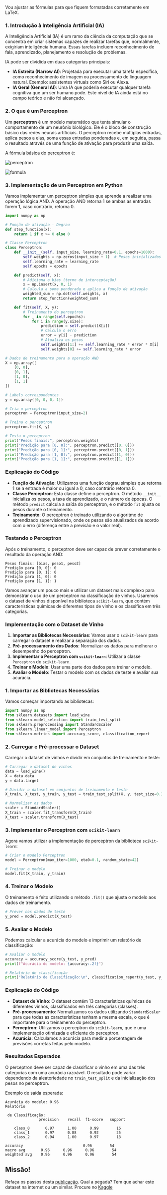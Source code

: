 Vou ajustar as fórmulas para que fiquem formatadas corretamente em LaTeX.

### 1. Introdução à Inteligência Artificial (IA)

A Inteligência Artificial (IA) é um ramo da ciência da computação que se concentra em criar sistemas capazes de realizar tarefas que, normalmente, exigiriam inteligência humana. Essas tarefas incluem reconhecimento de fala, aprendizado, planejamento e resolução de problemas.

IA pode ser dividida em duas categorias principais:

- **IA Estreita (Narrow AI)**: Projetada para executar uma tarefa específica, como reconhecimento de imagem ou processamento de linguagem natural. Exemplo: assistentes virtuais como Siri ou Alexa.
- **IA Geral (General AI)**: Uma IA que poderia executar qualquer tarefa cognitiva que um ser humano pode. Este nível de IA ainda está no campo teórico e não foi alcançado.

### 2. O que é um Perceptron

Um **perceptron** é um modelo matemático que tenta simular o comportamento de um neurônio biológico. Ele é o bloco de construção básico das redes neurais artificiais. O perceptron recebe múltiplas entradas, aplica pesos a elas, soma essas entradas ponderadas e, em seguida, passa o resultado através de uma função de ativação para produzir uma saída.

A fórmula básica do perceptron é:

![perceptron](https://media.licdn.com/dms/image/v2/D4D12AQHJK385DbGo2g/article-inline_image-shrink_1500_2232/article-inline_image-shrink_1500_2232/0/1686888552617?e=1730937600&v=beta&t=6Y3J8bXsv5tJkGg59gTaO7WVsc5c4lI2u_YG1I85CNE)

![formula](https://media.licdn.com/dms/image/v2/D4D12AQHFDLpAut87Ag/article-inline_image-shrink_1500_2232/article-inline_image-shrink_1500_2232/0/1686924043256?e=1730937600&v=beta&t=tREBkmt34Kn4Kp8clGsQlSqu33hAYho8uXEHeoTHPQw)


### 3. Implementação de um Perceptron em Python

Vamos implementar um perceptron simples que aprende a realizar uma operação lógica AND. A operação AND retorna 1 se ambas as entradas forem 1, caso contrário, retorna 0.

```python
import numpy as np

# Função de ativação - Degrau
def step_function(x):
    return 1 if x >= 0 else 0

# Classe Perceptron
class Perceptron:
    def __init__(self, input_size, learning_rate=0.1, epochs=1000):
        self.weights = np.zeros(input_size + 1)  # Pesos inicializados com 0
        self.learning_rate = learning_rate
        self.epochs = epochs

    def predict(self, x):
        # Adiciona o bias (termo de interceptação)
        x = np.insert(x, 0, 1)
        # Calcula a soma ponderada e aplica a função de ativação
        weighted_sum = np.dot(self.weights, x)
        return step_function(weighted_sum)

    def fit(self, X, y):
        # Treinamento do perceptron
        for _ in range(self.epochs):
            for i in range(y.size):
                prediction = self.predict(X[i])
                # Calcula o erro
                error = y[i] - prediction
                # Atualiza os pesos
                self.weights[1:] += self.learning_rate * error * X[i]
                self.weights[0] += self.learning_rate * error

# Dados de treinamento para a operação AND
X = np.array([
    [0, 0],
    [0, 1],
    [1, 0],
    [1, 1]
])

# Labels correspondentes
y = np.array([0, 0, 0, 1])

# Cria o perceptron
perceptron = Perceptron(input_size=2)

# Treina o perceptron
perceptron.fit(X, y)

# Testa o perceptron
print("Pesos finais:", perceptron.weights)
print("Predição para [0, 0]:", perceptron.predict([0, 0]))
print("Predição para [0, 1]:", perceptron.predict([0, 1]))
print("Predição para [1, 0]:", perceptron.predict([1, 0]))
print("Predição para [1, 1]:", perceptron.predict([1, 1]))
```

### Explicação do Código

- **Função de Ativação**: Utilizamos uma função degrau simples que retorna 1 se a entrada é maior ou igual a 0, caso contrário retorna 0.
- **Classe Perceptron**: Esta classe define o perceptron. O método `__init__` inicializa os pesos, a taxa de aprendizado, e o número de épocas. O método `predict` calcula a saída do perceptron, e o método `fit` ajusta os pesos durante o treinamento.
- **Treinamento**: O perceptron é treinado utilizando o algoritmo de aprendizado supervisionado, onde os pesos são atualizados de acordo com o erro (diferença entre a previsão e o valor real).

### Testando o Perceptron

Após o treinamento, o perceptron deve ser capaz de prever corretamente o resultado da operação AND:

```
Pesos finais: [bias, peso1, peso2]
Predição para [0, 0]: 0
Predição para [0, 1]: 0
Predição para [1, 0]: 0
Predição para [1, 1]: 1
```

Vamos avançar um pouco mais e utilizar um dataset mais complexo para demonstrar o uso de um perceptron na classificação de vinhos. Usaremos o dataset de vinhos disponível na biblioteca `scikit-learn`, que contém características químicas de diferentes tipos de vinho e os classifica em três categorias.

### Implementação com o Dataset de Vinho

1. **Importar as Bibliotecas Necessárias**: Vamos usar o `scikit-learn` para carregar o dataset e realizar a separação dos dados.
2. **Pré-processamento dos Dados**: Normalizar os dados para melhorar o desempenho do perceptron.
3. **Implementar o Perceptron com `scikit-learn`**: Utilizar a classe `Perceptron` do `scikit-learn`.
4. **Treinar o Modelo**: Usar uma parte dos dados para treinar o modelo.
5. **Avaliar o Modelo**: Testar o modelo com os dados de teste e avaliar sua acurácia.

### 1. Importar as Bibliotecas Necessárias

Vamos começar importando as bibliotecas:

```python
import numpy as np
from sklearn.datasets import load_wine
from sklearn.model_selection import train_test_split
from sklearn.preprocessing import StandardScaler
from sklearn.linear_model import Perceptron
from sklearn.metrics import accuracy_score, classification_report
```

### 2. Carregar e Pré-processar o Dataset

Carregar o dataset de vinhos e dividir em conjuntos de treinamento e teste:

```python
# Carregar o dataset de vinhos
data = load_wine()
X = data.data
y = data.target

# Dividir o dataset em conjuntos de treinamento e teste
X_train, X_test, y_train, y_test = train_test_split(X, y, test_size=0.3, random_state=42)

# Normalizar os dados
scaler = StandardScaler()
X_train = scaler.fit_transform(X_train)
X_test = scaler.transform(X_test)
```

### 3. Implementar o Perceptron com `scikit-learn`

Agora vamos utilizar a implementação de perceptron da biblioteca `scikit-learn`:

```python
# Criar o modelo Perceptron
model = Perceptron(max_iter=1000, eta0=0.1, random_state=42)

# Treinar o modelo
model.fit(X_train, y_train)
```

### 4. Treinar o Modelo

O treinamento é feito utilizando o método `.fit()` que ajusta o modelo aos dados de treinamento.

```python
# Prever nos dados de teste
y_pred = model.predict(X_test)
```

### 5. Avaliar o Modelo

Podemos calcular a acurácia do modelo e imprimir um relatório de classificação:

```python
# Avaliar o modelo
accuracy = accuracy_score(y_test, y_pred)
print(f"Acurácia do modelo: {accuracy:.2f}")

# Relatório de classificação
print("Relatório de Classificação:\n", classification_report(y_test, y_pred, target_names=data.target_names))
```

### Explicação do Código

- **Dataset de Vinho**: O dataset contém 13 características químicas de diferentes vinhos, classificados em três categorias (classes).
- **Pré-processamento**: Normalizamos os dados utilizando `StandardScaler` para que todas as características tenham a mesma escala, o que é importante para o treinamento do perceptron.
- **Perceptron**: Utilizamos o perceptron do `scikit-learn`, que é uma implementação otimizada e eficiente do perceptron.
- **Acurácia**: Calculamos a acurácia para medir a porcentagem de previsões corretas feitas pelo modelo.

### Resultados Esperados

O perceptron deve ser capaz de classificar o vinho em uma das três categorias com uma acurácia razoável. O resultado pode variar dependendo da aleatoriedade no `train_test_split` e da inicialização dos pesos no perceptron.

Exemplo de saída esperada:

```
Acurácia do modelo: 0.96
Relatório

 de Classificação:
               precision    recall  f1-score   support

    class_0       0.97      1.00      0.99        16
    class_1       0.97      0.88      0.92        25
    class_2       0.94      1.00      0.97        13

accuracy                           0.96        54
macro avg       0.96      0.96      0.96        54
weighted avg    0.96      0.96      0.96        54
```

## Missão!

Refaça os passos desta [publicação](https://www.linkedin.com/pulse/perceptron-fundamentos-funcionamento-e-aplica%C3%A7%C3%B5es-naomi-lago-/). Qual a pegada? Tem que achar este dataset na internet ou um similar. Procure no [Kaggle](https://www.kaggle.com/datasets)